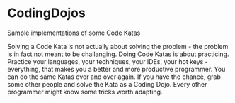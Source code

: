 # CodingDojos
Sample implementations of some Code Katas

Solving a Code Kata is not actually about solving the problem - the problem is in fact not meant to be challanging.
Doing Code Katas is about practicing. Practice your languages, your techniques, your IDEs, your hot keys - everything, that makes you a better and more productive programmer.
You can do the same Katas over and over again. If you have the chance, grab some other people and solve the Kata as a Coding Dojo. Every other programmer might know some tricks worth adapting.
